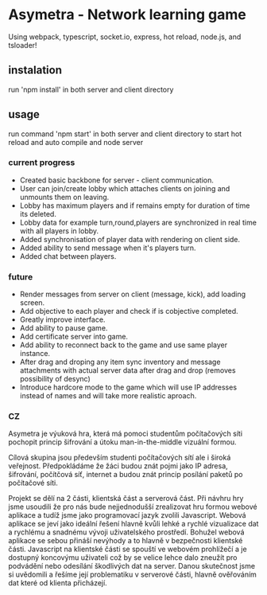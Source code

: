 # Asymetra - Network learning game
Using webpack, typescript, socket.io, express, hot reload, node.js, and tsloader!

## instalation

run 'npm install' in both server and client directory

## usage
run command 'npm start' in both server and client directory to start hot reload and auto compile and node server

### current progress
- Created basic backbone for server - client communication.
- User can join/create lobby which attaches clients on joining and unmounts them on leaving.
- Lobby has maximum players and if remains empty for duration of time its deleted.
- Lobby data for example turn,round,players are synchronized in real time with all players in lobby.
- Added synchronisation of player data with rendering on client side.
- Added ability to send message when it's players turn.
- Added chat between players.

### future

- Render messages from server on client (message, kick), add loading screen.
- Add objective to each player and check if is cobjective completed.
- Greatly improve interface.
- Add ability to pause game.
- Add certificate server into game.
- Add ability to reconnect back to the game and use same player instance.
- After drag and droping any item sync inventory and message attachments with actual server data after drag and drop (removes possibility of desync)
- Introduce hardcore mode to the game which will use IP addresses instead of names and will take more realistic aproach. 


### CZ

Asymetra je výuková hra, která má pomoci studentům počítačových síti pochopit princip šifrování a útoku man-in-the-middle vizuální formou.

Cílová skupina jsou především studenti počítačových sítí ale i široká veřejnost. Předpokládáme že žáci budou znát pojmi jako IP adresa, šifrování, počítčová síť, internet a budou znát princip posílání paketů po počítačové síti. 

Projekt se dělí na 2 části, klientská část a serverová část. Při návhru hry jsme usoudili že pro nás bude nejjednodušší zrealizovat hru formou webové aplikace a tudíž jsme jako programovací jazyk zvolili Javascript. Webová aplikace se jeví jako ideální řešení hlavně kvůli lehké a rychlé vizualizace dat a rychlému a snadnému vývoji uživatelského prostředí. Bohužel webová aplikace se sebou přináší nevýhody a to hlavně v bezpečnosti klientské části. Javascript na klientské části se spouští ve webovém prohlížečí a je dostupný koncovýmu uživateli což by se velice lehce dalo zneužít pro podvádění nebo odesílání škodlivých dat na server. Danou skutečnost jsme si uvědomili a řešíme její problematiku v serverové části, hlavně ověřováním dat které od klienta přicházejí.




